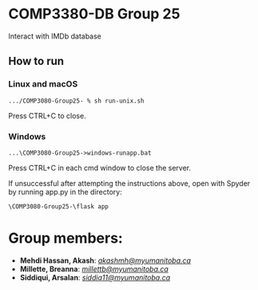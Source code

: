 # COMP3380-DB Group 25

Interact with IMDb database

## How to run
### Linux and macOS
```
.../COMP3080-Group25- % sh run-unix.sh
```
Press CTRL+C to close. 
### Windows
```
...\COMP3080-Group25->windows-runapp.bat
```
Press CTRL+C in each cmd window to close the server.

If unsuccessful after attempting the instructions above, open with Spyder by running app.py in the directory:
```
\COMP3080-Group25-\flask app
```

# Group members:

* 	__Mehdi Hassan, Akash__:	*akashmh@myumanitoba.ca*
*	__Millette, Breanna__:	*millettb@myumanitoba.ca*
*	__Siddiqui, Arsalan__:	*siddiq11@myumanitoba.ca*

